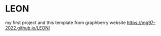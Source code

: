 # LEON
my first project and this template from graphberry website
https://mg97-2022.github.io/LEON/
